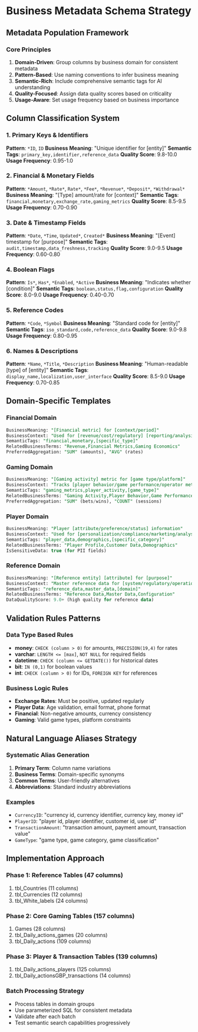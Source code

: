 # Business Metadata Schema Strategy

## Metadata Population Framework

### Core Principles
1. **Domain-Driven**: Group columns by business domain for consistent metadata
2. **Pattern-Based**: Use naming conventions to infer business meaning
3. **Semantic-Rich**: Include comprehensive semantic tags for AI understanding
4. **Quality-Focused**: Assign data quality scores based on criticality
5. **Usage-Aware**: Set usage frequency based on business importance

## Column Classification System

### 1. Primary Keys & Identifiers
**Pattern**: `*ID`, `ID`
**Business Meaning**: "Unique identifier for [entity]"
**Semantic Tags**: `primary_key,identifier,reference_data`
**Quality Score**: 9.8-10.0
**Usage Frequency**: 0.95-1.0

### 2. Financial & Monetary Fields
**Pattern**: `*Amount`, `*Rate*`, `Rate*`, `*Fee*`, `*Revenue*`, `*Deposit*`, `*Withdrawal*`
**Business Meaning**: "[Type] amount/rate for [context]"
**Semantic Tags**: `financial,monetary,exchange_rate,gaming_metrics`
**Quality Score**: 8.5-9.5
**Usage Frequency**: 0.70-0.90

### 3. Date & Timestamp Fields
**Pattern**: `*Date`, `*Time`, `Updated*`, `Created*`
**Business Meaning**: "[Event] timestamp for [purpose]"
**Semantic Tags**: `audit,timestamp,data_freshness,tracking`
**Quality Score**: 9.0-9.5
**Usage Frequency**: 0.60-0.80

### 4. Boolean Flags
**Pattern**: `Is*`, `Has*`, `*Enabled`, `*Active`
**Business Meaning**: "Indicates whether [condition]"
**Semantic Tags**: `boolean,status,flag,configuration`
**Quality Score**: 8.0-9.0
**Usage Frequency**: 0.40-0.70

### 5. Reference Codes
**Pattern**: `*Code`, `*Symbol`
**Business Meaning**: "Standard code for [entity]"
**Semantic Tags**: `iso_standard,code,reference_data`
**Quality Score**: 9.0-9.8
**Usage Frequency**: 0.80-0.95

### 6. Names & Descriptions
**Pattern**: `*Name`, `*Title`, `*Description`
**Business Meaning**: "Human-readable [type] of [entity]"
**Semantic Tags**: `display_name,localization,user_interface`
**Quality Score**: 8.5-9.0
**Usage Frequency**: 0.70-0.85

## Domain-Specific Templates

### Financial Domain
```sql
BusinessMeaning: "[Financial metric] for [context/period]"
BusinessContext: "Used for [revenue/cost/regulatory] [reporting/analysis/compliance]"
SemanticTags: "financial,monetary,[specific_type]"
RelatedBusinessTerms: "Revenue,Financial Metrics,Gaming Economics"
PreferredAggregation: "SUM" (amounts), "AVG" (rates)
```

### Gaming Domain
```sql
BusinessMeaning: "[Gaming activity] metric for [game type/platform]"
BusinessContext: "Tracks [player behavior/game performance/operator metrics]"
SemanticTags: "gaming_metrics,player_activity,[game_type]"
RelatedBusinessTerms: "Gaming Activity,Player Behavior,Game Performance"
PreferredAggregation: "SUM" (bets/wins), "COUNT" (sessions)
```

### Player Domain
```sql
BusinessMeaning: "Player [attribute/preference/status] information"
BusinessContext: "Used for [personalization/compliance/marketing/analysis]"
SemanticTags: "player_data,demographics,[specific_category]"
RelatedBusinessTerms: "Player Profile,Customer Data,Demographics"
IsSensitiveData: true (for PII fields)
```

### Reference Domain
```sql
BusinessMeaning: "[Reference entity] [attribute] for [purpose]"
BusinessContext: "Master reference data for [system/regulatory/operational] use"
SemanticTags: "reference_data,master_data,[domain]"
RelatedBusinessTerms: "Reference Data,Master Data,Configuration"
DataQualityScore: 9.0+ (high quality for reference data)
```

## Validation Rules Patterns

### Data Type Based Rules
- **money**: `CHECK (column > 0)` for amounts, `PRECISION(19,4)` for rates
- **varchar**: `LENGTH <= [max]`, `NOT NULL` for required fields
- **datetime**: `CHECK (column <= GETDATE())` for historical dates
- **bit**: `IN (0,1)` for boolean values
- **int**: `CHECK (column > 0)` for IDs, `FOREIGN KEY` for references

### Business Logic Rules
- **Exchange Rates**: Must be positive, updated regularly
- **Player Data**: Age validation, email format, phone format
- **Financial**: Non-negative amounts, currency consistency
- **Gaming**: Valid game types, platform constraints

## Natural Language Aliases Strategy

### Systematic Alias Generation
1. **Primary Term**: Column name variations
2. **Business Terms**: Domain-specific synonyms  
3. **Common Terms**: User-friendly alternatives
4. **Abbreviations**: Standard industry abbreviations

### Examples
- `CurrencyID`: "currency id, currency identifier, currency key, money id"
- `PlayerID`: "player id, player identifier, customer id, user id"
- `TransactionAmount`: "transaction amount, payment amount, transaction value"
- `GameType`: "game type, game category, game classification"

## Implementation Approach

### Phase 1: Reference Tables (47 columns)
1. tbl_Countries (11 columns)
2. tbl_Currencies (12 columns) 
3. tbl_White_labels (24 columns)

### Phase 2: Core Gaming Tables (157 columns)
1. Games (28 columns)
2. tbl_Daily_actions_games (20 columns)
3. tbl_Daily_actions (109 columns)

### Phase 3: Player & Transaction Tables (139 columns)
1. tbl_Daily_actions_players (125 columns)
2. tbl_Daily_actionsGBP_transactions (14 columns)

### Batch Processing Strategy
- Process tables in domain groups
- Use parameterized SQL for consistent metadata
- Validate after each batch
- Test semantic search capabilities progressively

